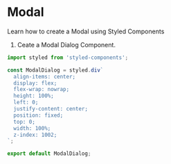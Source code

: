 # Modal

Learn how to create a Modal using Styled Components

1. Ceate a Modal Dialog Component.

```javascript
import styled from 'styled-components';

const ModalDialog = styled.div`
  align-items: center;
  display: flex;
  flex-wrap: nowrap;
  height: 100%;
  left: 0;
  justify-content: center;
  position: fixed;
  top: 0;
  width: 100%;
  z-index: 1002;
`;

export default ModalDialog;
```
